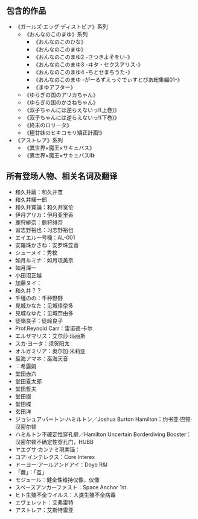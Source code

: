 ## 包含的作品
* 《ガールズ·エッグ·ディストピア》系列
    * 《おんなのこのまゆ》系列
        * 《おんなのこのひな》
        * 《おんなのこのまゆ》
        * 《おんなのこのまゆ2 -さつきよそをい-》
        * 《おんなのこのまゆ3 -ヰタ・セクスアリス-》
        * 《おんなのこのまゆ4 -ちとせまちうた-》
        * 《おんなのこのまゆ -がーるずえっぐでぃすとぴあ総集編01-》
        * 《まゆアフター》
    * 《ゆらぎの国のアリカちゃん》
    * 《ゆらぎの国のかさねちゃん》
    * 《双子ちゃんには逆らえないっ!(上巻)》
    * 《双子ちゃんには逆らえないっ!(下巻)》
    * 《終末のロリータ》
    * 《極甘妹のヒキコモリ矯正計画!》
* 《アストレア》系列
    * 《異世界×魔王×サキュバス》
    * 《異世界×魔王×サキュバスⅡ》

## 所有登场人物、相关名词及翻译
* 和久井繭：和久井茧
* 和久井耀一郎
* 和久井寛論：和久井宽伦
* 伊丹アリカ：伊丹亚里香
* 鹿狩緋奈：鹿狩绯奈
* 習志野裕也：习志野裕也
* エイエル一号機：AL-001
* 安羅珠かさね：安罗珠笠音
* シューメイ：秀枚
* 如月ルミナ：如月琉美奈
* 如月深一
* 小田沼正越
* 加藤ヌイ：
* 和久井？？
* 千種のの：千种野野
* 見城かなた：见城佳奈多
* 見城なゆた：见城奈由多
* 徒嶺良子：徒岭良子
* Prof.Reynold Carr：雷诺德·卡尔
* エルザマリス：艾尔莎·玛丽斯
* スカ·ヨータ：须贺阳太
* オルガミリア：奥尔加·米莉亚
* 巫海アマネ：巫海天音
* ：希露姆
* 堂田赤六
* 堂田夏太郎
* 堂田哲夫
* 堂田缀
* 堂田楪
* 玄田洋
* ジョシュア·バートン·ハミルトン／Joshua Burton Hamilton：约书亚·巴顿·汉密尔顿
* ハミルトン不確定性穿孔扉／Hamilton Uncertain Borderdiving Booster：汉密尔顿不确定性穿孔门，HUBB
* ヤエグサ·カンナミ現実锚：
* コア·インテレクス：Core Interex
* ドーヨー·アールアンドアイ：Doyo R&I
* 「繭」：「茧」
* モジュール：健全性维持仪像，仪像
* スペースアンカーファスト：Space Anchor 1st.
* ヒト生殖不全ウイルス：人类生殖不全病毒
* エヴェレット：艾弗雷特
* アストレア：艾斯特雷亚